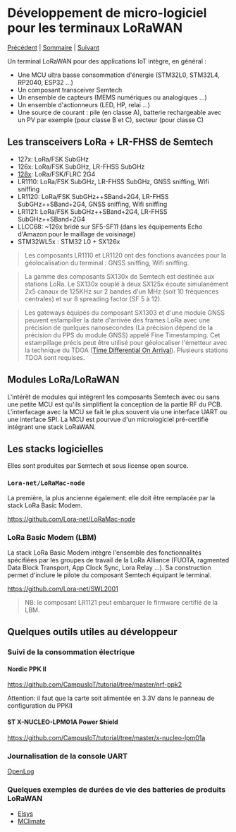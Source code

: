 # Développement de micro-logiciel pour les terminaux LoRaWAN

[Précédent](14.md) | [Sommaire](README.md) |  [Suivant](16.md)


Un terminal LoRaWAN pour des applications IoT intègre, en général :
* Une MCU ultra basse consommation d'énergie (STM32L0, STM32L4, RP2040, ESP32 ...)
* Un composant transceiver Semtech
* Un ensemble de capteurs (MEMS numériques ou analogiques ...)
* Un ensemble d'actionneurs (LED, HP, relai ...)
* Une source de courant : pile (en classe A), batterie rechargeable avec un PV par exemple (pour classe B et C), secteur (pour classe C)
 
## Les transceivers LoRa + LR-FHSS de Semtech

* 127x: LoRa/FSK SubGHz
* 126x: LoRa/FSK SubGHz, LR-FHSS SubGHz
* [128x](https://www.semtech.fr/products/wireless-rf/lora-connect/sx1280): LoRa/FSK/FLRC 2G4
* LR1110: LoRa/FSK SubGHz, LR-FHSS SubGHz, GNSS sniffing, Wifi sniffing
* LR1120: LoRa/FSK SubGHz++SBand+2G4, LR-FHSS SubGHz++SBand+2G4, GNSS sniffing, Wifi sniffing
* LR1121: LoRa/FSK SubGHz++SBand+2G4, LR-FHSS SubGHz++SBand+2G4
* LLCC68: ~126x bridé sur SF5-SF11 (dans les équipements Echo d'Amazon pour le maillage de voisinage)
* STM32WL5x : STM32 L0 + SX126x

> Les composants LR1110 et LR1120 ont des fonctions avancées pour la géolocalisation du terminal : GNSS sniffing, Wifi sniffing.

> La gamme des composants SX130x de Semtech est destinée aux stations LoRa. Le SX130x couplé à deux SX125x écoute simulanément 2x5 canaux de 125KHz sur 2 bandes d'un MHz (soit 10 fréquences centrales) et sur 8 spreading factor (SF 5 à 12).

> Les gateways équipés du composant SX1303 et d'une module GNSS peuvent estampiller la date d'arrivée des frames LoRa avec une précision de quelques nanosecondes (La précision dépend de la précision du PPS du module GNSS) appelé Fine Timestamping. Cet estampillage précis peut être utilisé pour géolocaliser l'émetteur avec la technique du TDOA ([Time Differential On Arrival](https://learn.semtech.com/mod/page/view.php?id=113)). Plusieurs stations TDOA sont requises. 

## Modules LoRa/LoRaWAN

L'intérêt de modules qui intégrent les composants Semtech avec ou sans une petite MCU est qu'ils simplifient la conception de la partie RF du PCB. L'interfacage avec la MCU se fait le plus souvent via une interface UART ou une interface SPI. La MCU est pourvue d'un micrologiciel pré-certifié intégrant une stack LoRaWAN.

## Les stacks logicielles

Elles sont produites par Semtech et sous license open source.

### `Lora-net/LoRaMac-node`

La première, la plus ancienne également: elle doit être remplacée par la stack LoRa Basic Modem.

https://github.com/Lora-net/LoRaMac-node

### LoRa Basic Modem (LBM)

La stack LoRa Basic Modem intègre l'ensemble des fonctionnalités spécifiées par les groupes de travail de la LoRa Alliance (FUOTA, ragmented Data Block Transport, App Clock Sync, Lora Relay ...). Sa construction permet d'inclure le pilote du composant Semtech équipant le terminal.

https://github.com/Lora-net/SWL2001

> NB: le composant LR1121 peut embarquer le firmware certifié de la LBM.

## Quelques outils utiles au développeur

### Suivi de la consommation électrique

#### Nordic PPK II

https://github.com/CampusIoT/tutorial/tree/master/nrf-ppk2

Attention: il faut que la carte soit alimentée en 3.3V dans le panneau de configuration du PPKII

#### ST X-NUCLEO-LPM01A Power Shield

https://github.com/CampusIoT/tutorial/tree/master/x-nucleo-lpm01a

### Journalisation de la console UART

[OpenLog](https://github.com/CampusIoT/tutorial/tree/master/openlog)

### Quelques exemples de durées de vie des batteries de produits LoRaWAN

* [Elsys](https://www.elsys.se/en/battery-life-calculator/)
* [MClimate](https://mclimate.eu/pages/lorawan-battery-calculator)
